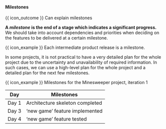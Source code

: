 <div id="title">

#### Milestones

</div>

<span id="prereqs"></span>

<span id="outcomes">{{ icon_outcome }} Can explain milestones</span>

<div id="body">

**A _milestone_ is the end of a stage which indicates a significant progress.** We should take into account dependencies and priorities when deciding on the features to be delivered at a certain milestone.

<tip-box> 

{{ icon_example }} Each intermediate product release is a milestone. 

</tip-box>

In some projects, it is not practical to have a very detailed plan for the whole project due to the uncertainty and unavailability of required information. In such cases, we can use a high-level plan for the whole project and a detailed plan for the next few milestones.

<tip-box>

{{ icon_example }} Milestones for the Minesweeper project, iteration 1

| Day      | Milestones                        |
| -------- | --------------------------------- |
| Day 1    | Architecture skeleton completed   |
| Day 3    | ‘new game’ feature implemented    |
| Day 4    | ‘new game’ feature tested         |

</tip-box>

</div>

<div id="extras">
</div>